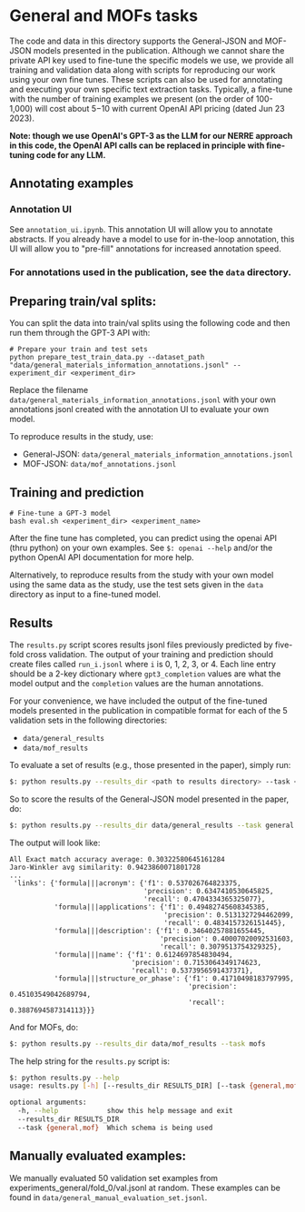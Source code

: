 # General and MOFs tasks

The code and data in this directory supports the General-JSON and MOF-JSON models presented in the publication. Although we cannot share the private API key used to fine-tune the specific models we use, we provide all training and validation data along with scripts for reproducing our work using your own fine tunes. These scripts can also be used for annotating and executing your own specific text extraction tasks. Typically, a fine-tune with the number of training examples we present (on the order of 100-1,000) will cost about $5-$10 with current OpenAI API pricing (dated Jun 23 2023). 

**Note: though we use OpenAI's GPT-3 as the LLM for our NERRE approach in this code, the OpenAI API calls can be replaced in principle with fine-tuning code for any LLM.**


## Annotating examples
### Annotation UI
See `annotation_ui.ipynb`. This annotation UI will allow you to annotate abstracts. If you already have a model to use for in-the-loop annotation, this UI will allow you to "pre-fill" annotations for increased annotation speed.

### For annotations used in the publication, see the `data` directory.

## Preparing train/val splits:
You can split the data into train/val splits using the following code and then run them through the GPT-3 API with:
```
# Prepare your train and test sets
python prepare_test_train_data.py --dataset_path "data/general_materials_information_annotations.jsonl" --experiment_dir <experiment_dir>
```

Replace the filename `data/general_materials_information_annotations.jsonl` with your own annotations jsonl created with the annotation UI to evaluate your own model.

To reproduce results in the study, use:
- General-JSON: `data/general_materials_information_annotations.jsonl`
- MOF-JSON: `data/mof_annotations.jsonl`

## Training and prediction
```
# Fine-tune a GPT-3 model
bash eval.sh <experiment_dir> <experiment_name>
```

After the fine tune has completed, you can predict using the openai API (thru python) on your own examples. See `$: openai --help` and/or the python OpenAI API documentation for more help.

Alternatively, to reproduce results from the study with your own model using the same data as the study, use the test sets given in the `data` directory as input to a fine-tuned model.

## Results

The `results.py` script scores results jsonl files previously predicted by five-fold cross validation. The output of your training and prediction should create files called `run_i.jsonl` where `i` is 0, 1, 2, 3, or 4. Each line entry should be a 2-key dictionary where `gpt3_completion` values are what the model output and the `completion` values are the human annotations.


For your convenience, we have included the output of the fine-tuned models presented in the publication in compatible format for each of the 5 validation sets in the following directories:
* `data/general_results`
* `data/mof_results`


To evaluate a set of results (e.g., those presented in the paper), simply run:

```bash
$: python results.py --results_dir <path to results directory> --task <name of task>
```

So to score the results of the General-JSON model presented in the paper, do:

```bash
$: python results.py --results_dir data/general_results --task general
```

The output will look like:

```
All Exact match accuracy average: 0.30322580645161284
Jaro-Winkler avg similarity: 0.9423860071801728
...
 'links': {'formula|||acronym': {'f1': 0.537026764823375,
                                 'precision': 0.6347410530645825,
                                 'recall': 0.4704334365325077},
           'formula|||applications': {'f1': 0.49482745608345385,
                                      'precision': 0.5131327294462099,
                                      'recall': 0.4834157326151445},
           'formula|||description': {'f1': 0.34640257881655445,
                                     'precision': 0.40007020092531603,
                                     'recall': 0.3079513754329325},
           'formula|||name': {'f1': 0.6124697854830494,
                              'precision': 0.7153064349174623,
                              'recall': 0.5373956591437371},
           'formula|||structure_or_phase': {'f1': 0.41710498183797995,
                                            'precision': 0.45103549042689794,
                                            'recall': 0.3887694587314113}}}
```

And for MOFs, do:

```bash
$: python results.py --results_dir data/mof_results --task mofs
```


The help string for the `results.py` script is:

```bash
$: python results.py --help
usage: results.py [-h] [--results_dir RESULTS_DIR] [--task {general,mof}]

optional arguments:
  -h, --help            show this help message and exit
  --results_dir RESULTS_DIR
  --task {general,mof}  Which schema is being used
```


## Manually evaluated examples:
We manually evaluated 50 validation set examples from experiments_general/fold_0/val.jsonl at random. These examples can be found in `data/general_manual_evaluation_set.jsonl`.